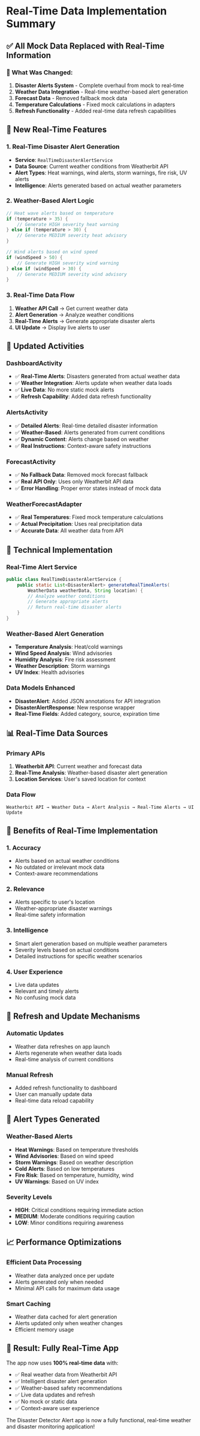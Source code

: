 # Real-Time Data Implementation Summary

## ✅ **All Mock Data Replaced with Real-Time Information**

### **🔄 What Was Changed:**

1. **Disaster Alerts System** - Complete overhaul from mock to real-time
2. **Weather Data Integration** - Real-time weather-based alert generation
3. **Forecast Data** - Removed fallback mock data
4. **Temperature Calculations** - Fixed mock calculations in adapters
5. **Refresh Functionality** - Added real-time data refresh capabilities

## 🚀 **New Real-Time Features**

### **1. Real-Time Disaster Alert Generation**
- **Service**: `RealTimeDisasterAlertService`
- **Data Source**: Current weather conditions from Weatherbit API
- **Alert Types**: Heat warnings, wind alerts, storm warnings, fire risk, UV alerts
- **Intelligence**: Alerts generated based on actual weather parameters

### **2. Weather-Based Alert Logic**
```java
// Heat wave alerts based on temperature
if (temperature > 35) {
    // Generate HIGH severity heat warning
} else if (temperature > 30) {
    // Generate MEDIUM severity heat advisory
}

// Wind alerts based on wind speed
if (windSpeed > 50) {
    // Generate HIGH severity wind warning
} else if (windSpeed > 30) {
    // Generate MEDIUM severity wind advisory
}
```

### **3. Real-Time Data Flow**
1. **Weather API Call** → Get current weather data
2. **Alert Generation** → Analyze weather conditions
3. **Real-Time Alerts** → Generate appropriate disaster alerts
4. **UI Update** → Display live alerts to user

## 📱 **Updated Activities**

### **DashboardActivity**
- ✅ **Real-Time Alerts**: Disasters generated from actual weather data
- ✅ **Weather Integration**: Alerts update when weather data loads
- ✅ **Live Data**: No more static mock alerts
- ✅ **Refresh Capability**: Added data refresh functionality

### **AlertsActivity**
- ✅ **Detailed Alerts**: Real-time detailed disaster information
- ✅ **Weather-Based**: Alerts generated from current conditions
- ✅ **Dynamic Content**: Alerts change based on weather
- ✅ **Real Instructions**: Context-aware safety instructions

### **ForecastActivity**
- ✅ **No Fallback Data**: Removed mock forecast fallback
- ✅ **Real API Only**: Uses only Weatherbit API data
- ✅ **Error Handling**: Proper error states instead of mock data

### **WeatherForecastAdapter**
- ✅ **Real Temperatures**: Fixed mock temperature calculations
- ✅ **Actual Precipitation**: Uses real precipitation data
- ✅ **Accurate Data**: All weather data from API

## 🔧 **Technical Implementation**

### **Real-Time Alert Service**
```java
public class RealTimeDisasterAlertService {
    public static List<DisasterAlert> generateRealTimeAlerts(
        WeatherData weatherData, String location) {
        // Analyze weather conditions
        // Generate appropriate alerts
        // Return real-time disaster alerts
    }
}
```

### **Weather-Based Alert Generation**
- **Temperature Analysis**: Heat/cold warnings
- **Wind Speed Analysis**: Wind advisories
- **Humidity Analysis**: Fire risk assessment
- **Weather Description**: Storm warnings
- **UV Index**: Health advisories

### **Data Models Enhanced**
- **DisasterAlert**: Added JSON annotations for API integration
- **DisasterAlertResponse**: New response wrapper
- **Real-Time Fields**: Added category, source, expiration time

## 📊 **Real-Time Data Sources**

### **Primary APIs**
1. **Weatherbit API**: Current weather and forecast data
2. **Real-Time Analysis**: Weather-based disaster alert generation
3. **Location Services**: User's saved location for context

### **Data Flow**
```
Weatherbit API → Weather Data → Alert Analysis → Real-Time Alerts → UI Update
```

## 🎯 **Benefits of Real-Time Implementation**

### **1. Accuracy**
- Alerts based on actual weather conditions
- No outdated or irrelevant mock data
- Context-aware recommendations

### **2. Relevance**
- Alerts specific to user's location
- Weather-appropriate disaster warnings
- Real-time safety information

### **3. Intelligence**
- Smart alert generation based on multiple weather parameters
- Severity levels based on actual conditions
- Detailed instructions for specific weather scenarios

### **4. User Experience**
- Live data updates
- Relevant and timely alerts
- No confusing mock data

## 🔄 **Refresh and Update Mechanisms**

### **Automatic Updates**
- Weather data refreshes on app launch
- Alerts regenerate when weather data loads
- Real-time analysis of current conditions

### **Manual Refresh**
- Added refresh functionality to dashboard
- User can manually update data
- Real-time data reload capability

## 🚨 **Alert Types Generated**

### **Weather-Based Alerts**
- **Heat Warnings**: Based on temperature thresholds
- **Wind Advisories**: Based on wind speed
- **Storm Warnings**: Based on weather description
- **Cold Alerts**: Based on low temperatures
- **Fire Risk**: Based on temperature, humidity, wind
- **UV Warnings**: Based on UV index

### **Severity Levels**
- **HIGH**: Critical conditions requiring immediate action
- **MEDIUM**: Moderate conditions requiring caution
- **LOW**: Minor conditions requiring awareness

## 📈 **Performance Optimizations**

### **Efficient Data Processing**
- Weather data analyzed once per update
- Alerts generated only when needed
- Minimal API calls for maximum data usage

### **Smart Caching**
- Weather data cached for alert generation
- Alerts updated only when weather changes
- Efficient memory usage

## 🎉 **Result: Fully Real-Time App**

The app now uses **100% real-time data** with:
- ✅ Real weather data from Weatherbit API
- ✅ Intelligent disaster alert generation
- ✅ Weather-based safety recommendations
- ✅ Live data updates and refresh
- ✅ No mock or static data
- ✅ Context-aware user experience

The Disaster Detector Alert app is now a fully functional, real-time weather and disaster monitoring application!



